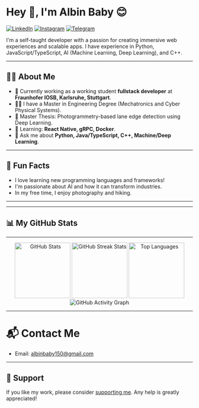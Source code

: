 # Hey 👋, I'm Albin Baby 😊



[![LinkedIn](https://img.shields.io/badge/-LinkedIn-blue?style=flat-square&logo=linkedin)](https://www.linkedin.com/in/albin-babyy/) 
[![Instagram](https://img.shields.io/badge/-Instagram-red?style=flat-square&logo=instagram)](https://www.instagram.com/_._try8yorself_._/) 
[![Telegram](https://img.shields.io/badge/-Telegram-blue?style=flat-square&logo=telegram)](https://t.me/sd_albin_baby)

I'm a self-taught developer with a passion for creating immersive web experiences and scalable apps. I have experience in Python, JavaScript/TypeScript, AI (Machine Learning, Deep Learning), and C++.

---

## 🧑‍💻 **About Me**

- 🚀 Currently working as a working student **fullstack developer** at **Fraunhofer IOSB, Karlsruhe, Stuttgart**.
- 🧑‍🎓  I have a Master in Engineering Degree (Mechatronics and Cyber Physical Systems).
- 🧾 Master Thesis: Photogrammetry-based lane edge detection using Deep Learning.
- 🌱 Learning: **React Native, gRPC, Docker**.
- 💬 Ask me about **Python, Java/TypeScript, C++, Machine/Deep Learning**.

---

## 🎨 **Fun Facts**

- I love learning new programming languages and frameworks!
- I'm passionate about AI and how it can transform industries.
- In my free time, I enjoy photography and hiking.

---



---

## 📊 **My GitHub Stats**

---

<div align="center">
  <img src="https://github-readme-stats.vercel.app/api?username=albinbabyme05&show_icons=true&theme=radical" alt="GitHub Stats" height="150">
  <img src="https://streak-stats.demolab.com?user=albinbabyme05&theme=radical" alt="GitHub Streak Stats" height="150">
  <img src="https://github-readme-stats.vercel.app/api/top-langs/?username=albinbabyme05&layout=compact&theme=radical" alt="Top Languages" height="150">
</div>

<div align="center">
  <img src="https://github-readme-activity-graph.vercel.app/graph?username=albinbabyme05&theme=radical" alt="GitHub Activity Graph">
</div>

---



# 📬 **Contact Me**

- Email: albinbaby150@gmail.com

---

## 💖 **Support**

If you like my work, please consider [supporting me](https://www.buymeacoffee.com/albinbaby). Any help is greatly appreciated!
